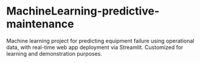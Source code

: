 # MachineLearning-predictive-maintenance
Machine learning project for predicting equipment failure using operational data, with real-time web app deployment via Streamlit. Customized for learning and demonstration purposes.
